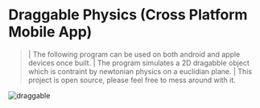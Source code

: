 # Draggable Physics (Cross Platform Mobile App)
>| The following program can be used on both android and apple devices once built.
>| The program simulates a 2D dragabble object which is contraint by newtonian physics on a euclidian plane.
>| This project is open source, please feel free to mess around with it.


![draggable](https://user-images.githubusercontent.com/17411265/110255266-8a301f00-7f9b-11eb-8558-ae4658b4de48.gif)
